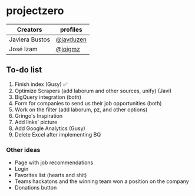 # projectzero  
| Creators       | profiles  | 
|----------------|-----------|
| Javiera Bustos | [@javduzen](https://github.com/javduzen) |   
| José Izam      | [@joigmz](https://github.com/joigmz)   |   
## To-do list
1. Finish index  (Gusy) ✅
2. Optimize Scrapers (add laborum and other sources, unify)  (Javi)
3. BigQuery integration  (both)
4. Form for companies to send us their job opportunities  (both)
5. Work on the filter (add laborum, pz, and other options)  
6. Gringo's Inspiration
7. Add links' picture
8. Add Google Analytics (Gusy)
9. Delete Excel after implementing BQ


### Other ideas
* Page with job recommendations
* Login
* Favorites list (hearts and shit)
* Teams hackatons and the winning team won a position on the company
* Donations button

